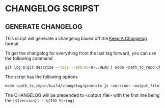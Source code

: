 # CHANGELOG SCRIPST

## GENERATE CHANGELOG

This script will generate a changelog based off the [Keep A Changelog](https://keepachangelog.com/en/1.0.0/) format. 

To get the changelog for everything from the last tag forward, you can use the following command

``` bash
git log $(git describe --tags --abbrev=0)..HEAD | node <path_to_repo>/build/changelog/generate.js <version>
```

The script has the following options

```bash
node <path_to_repo>/build/changelog/generate.js <version> <output_file>
```

The CHANGELOG will be prepended to <output_file> with the first line being the `[${version}] - ${ISO String}`
